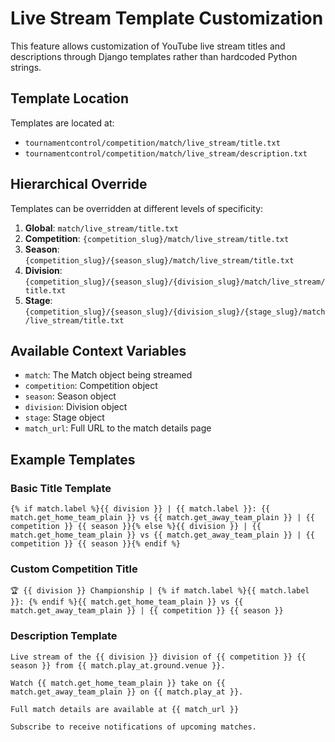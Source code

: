 # Live Stream Template Customization

This feature allows customization of YouTube live stream titles and descriptions through Django templates rather than hardcoded Python strings.

## Template Location

Templates are located at:
- `tournamentcontrol/competition/match/live_stream/title.txt`
- `tournamentcontrol/competition/match/live_stream/description.txt`

## Hierarchical Override

Templates can be overridden at different levels of specificity:

1. **Global**: `match/live_stream/title.txt`
2. **Competition**: `{competition_slug}/match/live_stream/title.txt`  
3. **Season**: `{competition_slug}/{season_slug}/match/live_stream/title.txt`
4. **Division**: `{competition_slug}/{season_slug}/{division_slug}/match/live_stream/title.txt`
5. **Stage**: `{competition_slug}/{season_slug}/{division_slug}/{stage_slug}/match/live_stream/title.txt`

## Available Context Variables

- `match`: The Match object being streamed
- `competition`: Competition object
- `season`: Season object  
- `division`: Division object
- `stage`: Stage object
- `match_url`: Full URL to the match details page

## Example Templates

### Basic Title Template
```django
{% if match.label %}{{ division }} | {{ match.label }}: {{ match.get_home_team_plain }} vs {{ match.get_away_team_plain }} | {{ competition }} {{ season }}{% else %}{{ division }} | {{ match.get_home_team_plain }} vs {{ match.get_away_team_plain }} | {{ competition }} {{ season }}{% endif %}
```

### Custom Competition Title
```django
🏆 {{ division }} Championship | {% if match.label %}{{ match.label }}: {% endif %}{{ match.get_home_team_plain }} vs {{ match.get_away_team_plain }} | {{ competition }} {{ season }}
```

### Description Template
```django
Live stream of the {{ division }} division of {{ competition }} {{ season }} from {{ match.play_at.ground.venue }}.

Watch {{ match.get_home_team_plain }} take on {{ match.get_away_team_plain }} on {{ match.play_at }}.

Full match details are available at {{ match_url }}

Subscribe to receive notifications of upcoming matches.
```